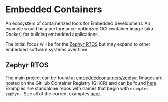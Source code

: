 # Embedded Containers

An ecosystem of containerized tools for Embedded development. An example would be a performance-optimized OCI container image (aka Docker) for building embedded applications.

The initial focus will be for the [Zephyr RTOS](https://www.zephyrproject.org/) but may expand to other embedded software systems over time.

## Zephyr RTOS

The main project can be found at [embeddedcontainers/zephyr](https://github.com/embeddedcontainers/zephyr). Images are hosted on the GitHub Container Registry (GHCR) and can be found [here](https://github.com/embeddedcontainers/zephyr/pkgs/container/zephyr/versions?filters%5Bversion_type%5D=tagged). Examples are standalone repos with names that begin with `examples-zephyr-`. See all of the current examples [here](https://github.com/orgs/embeddedcontainers/repositories?q=examples-zephyr-&type=all&language=&sort=).
